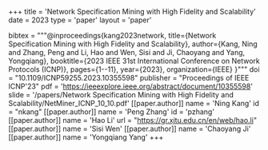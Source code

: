 +++
title = 'Network Specification Mining with High Fidelity and Scalability'
date = 2023
type = 'paper'
layout = 'paper'

bibtex = """@inproceedings{kang2023network,
  title={Network Specification Mining with High Fidelity and Scalability},
  author={Kang, Ning and Zhang, Peng and Li, Hao and Wen, Sisi and Ji, Chaoyang and Yang, Yongqiang},
  booktitle={2023 IEEE 31st International Conference on Network Protocols (ICNP)},
  pages={1--11},
  year={2023},
  organization={IEEE}
}"""
doi = "10.1109/ICNP59255.2023.10355598"
publisher = "Proceedings of IEEE ICNP'23"
pdf = 'https://ieeexplore.ieee.org/abstract/document/10355598'
slide = '/papers/Network Specification Mining with High Fidelity and Scalability/NetMiner_ICNP_10_10.pdf'
[[paper.author]]
    name = 'Ning Kang'
    id = "nkang"
[[paper.author]]
    name = 'Peng Zhang'
    id = 'pzhang'
[[paper.author]]
    name = 'Hao Li'
    url = "https://gr.xjtu.edu.cn/en/web/hao.li"
[[paper.author]]
    name = 'Sisi Wen'
[[paper.author]]
    name = 'Chaoyang Ji'
[[paper.author]]
    name = 'Yongqiang Yang'
+++
